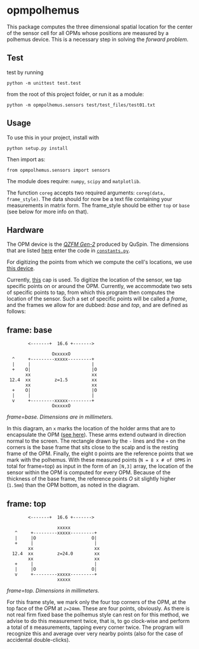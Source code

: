 # opmpolhemus

This package computes the three dimensional spatial location for the center of
the sensor cell for all OPMs whose positions are measured by a polhemus device.
This is a necessary step in solving the *forward problem*.

## Test

test by running 

`python -m unittest test.test` 

from the root of this project
folder, or run it as a module: 

`python -m opmpolhemus.sensors test/test_files/test01.txt`

## Usage

To use this in your project, install with

`python setup.py install`

Then import as:

`from opmpolhemus.sensors import sensors`

The module does require: `numpy`, `scipy` and `matplotlib`.

The function `coreg` accepts two required arguments: `coreg(data,
frame_style)`. The data should for now be a text file containing your
measurements in matrix form. The frame_style should be either `top` or `base`
(see below for more info on that).

## Hardware

The OPM device is the 
*[QZFM Gen-2](https://quspin.com/products-qzfm/)* produced by QuSpin. The
dimensions that are listed
[here](http://quspin.com/wp-content/uploads/2016/08/Gen-2.jpg) enter the code in
[`constants.py`](https://github.com/paulmoonshine/opmpolhemus/blob/master/opmpolhemus/constants.py).

For digitizing the points from which we compute the cell's locations, we
use [this
device](https://polhemus.com/scanning-digitizing/digitizing-products/).

Currently, [this](https://quspin.com/experimental-meg-cap/) cap is used. To
digitize the location of the sensor, we tap specific points on or around the OPM. Currently, we accommodate two sets of
specific points to tap, from which this program then computes the location of
the sensor. Such a set of specific points will be called a *frame*, and the
frames we allow for are dubbed: *base* and *top*, and are defined as follows:

## frame: base
```
        <-------+  16.6 +------->

                 OxxxxxO
  ^     +---------xxxxx---------+
  |     |                       |
  +    O|                       |O
       xx                       xx
 12.4  xx         z=1.5         xx
       xx                       xx
  +    O|                       |O
  |     |                       |
  v     +---------xxxxx---------+
                 OxxxxxO
```
*frame=base. Dimensions are in millimeters.*

In this diagram, an `x` marks the location of the holder arms that are to
encapsulate the OPM 
([see here](https://quspin.com/wp-content/uploads/2019/05/Holder-with-base-280x300.png)).
These arms extend outward in direction normal to the screen.
The rectangle drawn by the `-` lines and the `+` on the corners is the base
frame that sits close to the scalp and is the resting frame of the OPM. Finally,
the eight `O` points are the reference points that we mark with the polhemus.
With these measured points (`N = 8 x # of OPMS` in total for frame=top) as input in the form of an
`[N,3]` array, the location of the sensor within the OPM is computed for every
OPM. Because of the thickness of the base frame, the reference points *O* sit
slightly higher (`1.5mm`) than the OPM bottom, as noted in the diagram.

## frame: top
```
        <-------+  16.6 +------->

                   xxxxx
   ^     +---------xxxxx---------+
   |     |O                     O|
   +     |                       |
        xx                       xx
  12.4  xx         z=24.0        xx
        xx                       xx
   +     |                       |
   |     |O                     O|
   v     +---------xxxxx---------+
                   xxxxx
```
*frame=top. Dimensions in millimeters.*

For this frame style, we mark only the four top corners of the OPM, at the top
face of the OPM at `z=24mm`. These are four points, obviously. As there is not
real firm fixed base the polhemus style can rest on for this method, we advise
to do this measurement twice, that is, to go clock-wise and perform a total of
`8` measurements, tapping every corner twice. The program will recognize this
and average over very nearby points (also for the case of accidental
double-clicks).
